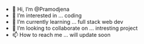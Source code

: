 - 👋 Hi, I’m @Pramodjena
- 👀 I’m interested in ... coding
- 🌱 I’m currently learning ... full stack web dev
- 💞️ I’m looking to collaborate on ... intresting project
- 📫 How to reach me ... will update soon

<!---
Pramodjena/Pramodjena is a ✨ special ✨ repository because its `README.md` (this file) appears on your GitHub profile.
You can click the Preview link to take a look at your changes.
--->
